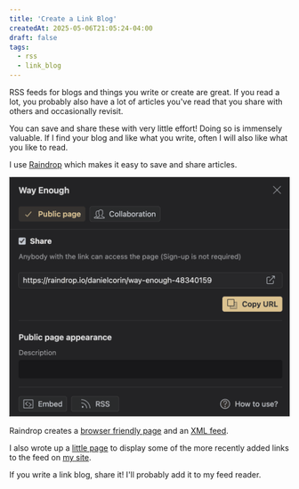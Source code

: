 ```yaml
---
title: 'Create a Link Blog'
createdAt: 2025-05-06T21:05:24-04:00
draft: false
tags:
  - rss
  - link_blog
---
```


RSS feeds for blogs and things you write or create are great.
If you read a lot, you probably also have a lot of articles you've read that you share with others and occasionally revisit.

You can save and share these with very little effort!
Doing so is immensely valuable.
If I find your blog and like what you write, often I will also like what you like to read.

I use [Raindrop](https://raindrop.io/) which makes it easy to save and share articles.

![Screenshot of Raindrop.io interface showing how to share a feed](images/raindrop-feed.png)

Raindrop creates a [browser friendly page](https://raindrop.io/danielcorin/way-enough-48340159) and an [XML feed](https://bg.raindrop.io/rss/public/48340159).

I also wrote up a [little page](https://github.com/danielcorin/blog/blob/main/layouts/feeds/single.html) to display some of the more recently added links to the feed on [my site](/feeds/link-blog/).

If you write a link blog, share it!
I'll probably add it to my feed reader.
